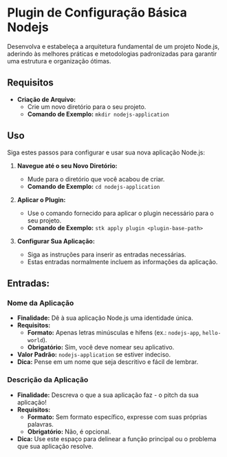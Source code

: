 # Plugin de Configuração Básica Nodejs

Desenvolva e estabeleça a arquitetura fundamental de um projeto Node.js, aderindo às melhores práticas e metodologias padronizadas para garantir uma estrutura e organização ótimas.

## Requisitos

- **Criação de Arquivo:**
    - Crie um novo diretório para o seu projeto.
    - **Comando de Exemplo:** `mkdir nodejs-application`

## Uso

Siga estes passos para configurar e usar sua nova aplicação Node.js:

1. **Navegue até o seu Novo Diretório:**
    - Mude para o diretório que você acabou de criar.
    - **Comando de Exemplo:** `cd nodejs-application`

2. **Aplicar o Plugin:**
    - Use o comando fornecido para aplicar o plugin necessário para o seu projeto.
    - **Comando de Exemplo:** `stk apply plugin <plugin-base-path>`

3. **Configurar Sua Aplicação:**
    - Siga as instruções para inserir as entradas necessárias.
    - Estas entradas normalmente incluem as informações da aplicação.

## Entradas:

### Nome da Aplicação

- **Finalidade:** Dê à sua aplicação Node.js uma identidade única.
- **Requisitos:**
    - **Formato:** Apenas letras minúsculas e hifens (ex.: `nodejs-app`, `hello-world`).
    - **Obrigatório:** Sim, você deve nomear seu aplicativo.
- **Valor Padrão:** `nodejs-application` se estiver indeciso.
- **Dica:** Pense em um nome que seja descritivo e fácil de lembrar.

### Descrição da Aplicação

- **Finalidade:** Descreva o que a sua aplicação faz - o pitch da sua aplicação!
- **Requisitos:**
    - **Formato:** Sem formato específico, expresse com suas próprias palavras.
    - **Obrigatório:** Não, é opcional.
- **Dica:** Use este espaço para delinear a função principal ou o problema que sua aplicação resolve.
